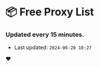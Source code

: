 # :package: Free Proxy List
### Updated every 15 minutes.

- Last updated: `2024-06-20 10:27`

:heart:
